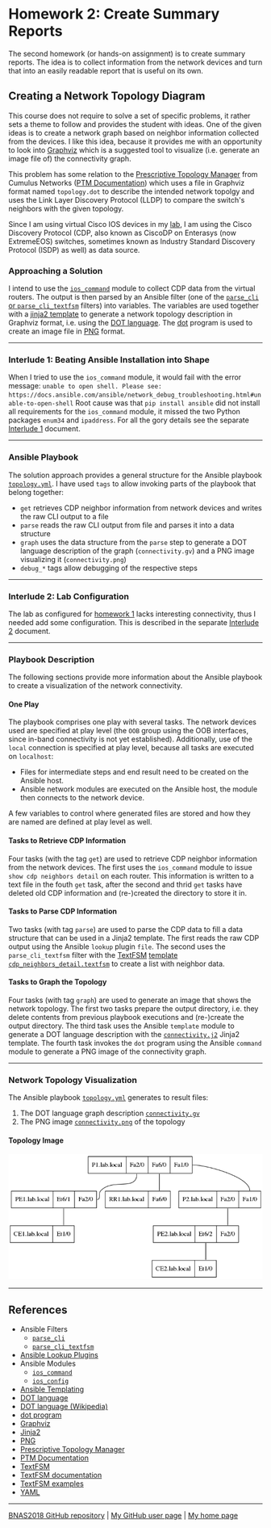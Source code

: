 # Homework 2: Create Summary Reports

The second homework (or hands-on assignment) is to create summary reports.
The idea is to collect information from the network devices and turn
that into an easily readable report that is useful on its own.

## Creating a Network Topology Diagram

This course does not require to solve a set of specific problems, it
rather sets a theme to follow and provides the student with ideas. One of
the given ideas is to create a network graph based on neighbor information
collected from the devices. I like this idea, because it provides me
with an opportunity to look into
[Graphviz](http://graphviz.org/)
which is a suggested tool to visualize (i.e. generate an image file of)
the connectivity graph.

This problem has some relation to the
[Prescriptive Topology Manager](https://github.com/CumulusNetworks/ptm)
from Cumulus Networks
([PTM Documentation](https://docs.cumulusnetworks.com/display/DOCS/Prescriptive+Topology+Manager+-+PTM))
which uses a file in Graphviz format named `topology.dot` to describe
the intended network topolgy and uses the Link Layer Discovery Protocol
(LLDP) to compare the switch's neighbors with the given topology.

Since I am using virtual Cisco IOS devices in my
[lab](../hw1-the_lab/),
I am using the Cisco Discovery Protocol (CDP, also known as CiscoDP on
Enterasys (now ExtremeEOS) switches, sometimes known as Industry Standard
Discovery Protocol (ISDP) as well) as data source.

### Approaching a Solution

I intend to use the
[`ios_command`](http://docs.ansible.com/ansible/latest/ios_command_module.html)
module to collect CDP data from the virtual routers. The output is then parsed
by an Ansible filter (one of the
[`parse_cli` or `parse_cli_textfsm`](http://docs.ansible.com/ansible/latest/playbooks_filters.html#network-cli-filters)
filters) into variables. The
variables are used together with a
[jinja2 template](https://docs.ansible.com/ansible/latest/playbooks_templating.html)
to generate a network topology description in Graphviz format,
i.e. using the
[DOT language](https://graphviz.gitlab.io/_pages/doc/info/lang.html).
The
[dot](https://graphviz.gitlab.io/_pages/pdf/dotguide.pdf)
program is used to create an image file in
[PNG](http://www.libpng.org/pub/png/)
format.

---

### Interlude 1: Beating Ansible Installation into Shape

When I tried to use the `ios_command` module, it would fail with the error
message:
`unable to open shell. Please see: https://docs.ansible.com/ansible/network_debug_troubleshooting.html#unable-to-open-shell`
Root cause was that `pip install ansible` did not install all requirements
for the `ios_command` module, it missed the two Python packages `enum34` and
`ipaddress`. For all the gory details see the separate
[Interlude 1](interlude1.md) document.

---

### Ansible Playbook

The solution approach provides a general structure for the Ansible playbook
[`topology.yml`](ansible/playbooks/topology.yml). I have used `tags` to allow
invoking parts of the playbook that belong together:

* `get` retrieves CDP neighbor information from network devices and writes the
   raw CLI output to a file
* `parse` reads the raw CLI output from file and parses it into a data structure
* `graph` uses the data structure from the `parse` step to generate a DOT
   language description of the graph (`connectivity.gv`) and a PNG image
   visualizing it (`connectivity.png`)
* `debug_*` tags allow debugging of the respective steps

---

### Interlude 2: Lab Configuration

The lab as configured for [homework 1](../hw1-the_lab) lacks interesting
connectivity, thus I needed add some configuration. This is described in
the separate [Interlude 2](interlude2.md) document.

---

### Playbook Description

The following sections provide more information about the Ansible playbook
to create a visualization of the network connectivity.

#### One Play

The playbook comprises one play with several tasks. The network devices used
are specified at play level (the `OOB` group using the OOB interfaces, since
in-band connectivity is not yet established). Additionally, use of the `local`
connection is specified at play level, because all tasks are executed on
`localhost`:

* Files for intermediate steps and end result need to be created on the Ansible
  host.
* Ansible network modules are executed on the Ansible host, the module then
  connects to the network device.

A few variables to control where generated files are stored and how they are
named are defined at play level as well.

#### Tasks to Retrieve CDP Information

Four tasks (with the tag `get`) are used to retrieve CDP neighbor information
from the network devices. The first uses the `ios_command` module to issue
`show cdp neighbors detail` on each router. This information is written to
a text file in the fouth `get` task, after the second and thrid `get` tasks
have deleted old CDP information and (re-)created the directory to store it in.

#### Tasks to Parse CDP Information

Two tasks (with tag `parse`) are used to parse the CDP data to fill a data
structure that can be used in a Jinja2 template. The first reads the raw CDP
output using the Ansible `lookup` plugin `file`. The second uses the
`parse_cli_textfsm` filter with the
[TextFSM](https://github.com/google/textfsm)
[template](https://github.com/google/textfsm/wiki/TextFSM)
[`cdp_neighbors_detail.textfsm`](ansible/playbooks/cdp_neighbors_detail.textfsm)
to create a list with neighbor data.

#### Tasks to Graph the Topology

Four tasks (with tag `graph`) are used to generate an image that shows the
network topology. The first two tasks prepare the output directory, i.e.
they delete contents from previous playbook executions and (re-)create the
output directory. The third task uses the Ansible `template` module to
generate a DOT language description with the
[`connectivity.j2`](ansible/playbooks/templates/connectivity.j2)
Jinja2 template. The fourth task invokes the `dot` program using the Ansible
`command` module to generate a PNG image of the connectivity graph.

---

### Network Topology Visualization

The Ansible playbook [`topology.yml`](ansible/playbooks/topology.yml) generates
to result files:

1. The DOT language graph description [`connectivity.gv`](connectivity.gv)
2. The PNG image [`connectivity.png`](connectivity.png) of the topology

#### Topology Image

![Generated Topology Image](connectivity.png)

---

## References

* Ansible Filters
  * [`parse_cli`](http://docs.ansible.com/ansible/latest/playbooks_filters.html#network-cli-filters)
  * [`parse_cli_textfsm`](http://docs.ansible.com/ansible/latest/playbooks_filters.html#network-cli-filters)
* [Ansible Lookup Plugins](http://docs.ansible.com/ansible/latest/playbooks_lookups.html)
* Ansible Modules
  * [`ios_command`](http://docs.ansible.com/ansible/latest/ios_command_module.html)
  * [`ios_config`](https://docs.ansible.com/ansible/latest/ios_config_module.html)
* [Ansible Templating](https://docs.ansible.com/ansible/latest/playbooks_templating.html)
* [DOT language](https://graphviz.gitlab.io/_pages/doc/info/lang.html)
* [DOT language (Wikipedia)](https://en.wikipedia.org/wiki/DOT_%28graph_description_language%29)
* [dot program](https://graphviz.gitlab.io/_pages/pdf/dotguide.pdf)
* [Graphviz](http://graphviz.org/)
* [Jinja2](http://jinja.pocoo.org/)
* [PNG](http://www.libpng.org/pub/png/)
* [Prescriptive Topology Manager](https://github.com/CumulusNetworks/ptm)
* [PTM Documentation](https://docs.cumulusnetworks.com/display/DOCS/Prescriptive+Topology+Manager+-+PTM)
* [TextFSM](https://github.com/google/textfsm)
* [TextFSM documentation](https://github.com/google/textfsm/wiki/TextFSM)
* [TextFSM examples](https://github.com/google/textfsm/wiki/Code-Lab)
* [YAML](http://yaml.org/)

---

[BNAS2018 GitHub repository](https://github.com/auerswal/bnas2018) | [My GitHub user page](https://github.com/auerswal) | [My home page](https://www.unix-ag.uni-kl.de/~auerswal/)
